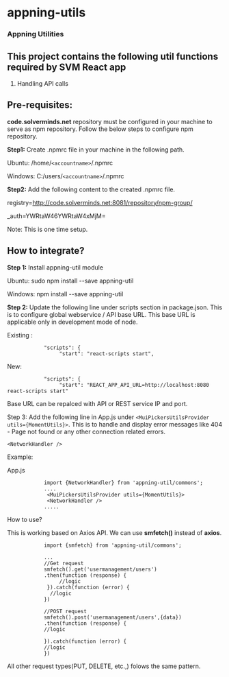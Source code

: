 # appning-utils
### Appning Utilities

## This project contains the following util functions required by SVM React app
1. Handling API calls

## Pre-requisites:
**code.solverminds.net** repository must be configured in your machine to serve as npm repository. Follow the below steps to configure npm repository.

**Step1:**
Create .npmrc file in your machine in the following path.

Ubuntu: /home/```<accountname>```/.npmrc

Windows: C:/users/```<accountname>```/.npmrc

**Step2:**
Add the following content to the created .npmrc file.

registry=http://code.solverminds.net:8081/repository/npm-group/

_auth=YWRtaW46YWRtaW4xMjM=

Note: This is one time setup.

## How to integrate?

**Step 1:** Install appning-util module

Ubuntu: sudo npm install --save appning-util

Windows: npm install --save appning-util

**Step 2:** Update the following line under scripts section in package.json. This is to configure global webservice / API base URL. This base URL is applicable only in development mode of node.

Existing :
                
                "scripts": {
                     "start": "react-scripts start",

New:

                "scripts": {
                     "start": "REACT_APP_API_URL=http://localhost:8080 react-scripts start"

Base URL can be repalced with API or REST service IP and port.


Step 3: Add the following line in App.js under   ```<MuiPickersUtilsProvider utils={MomentUtils}>```. This is to handle and display error messages like 404 - Page not found or any other connection related errors.

```<NetworkHandler />```

Example:

App.js

                import {NetworkHandler} from 'appning-util/commons';
                ....
                 <MuiPickersUtilsProvider utils={MomentUtils}>
                 <NetworkHandler />
                .....

How to use?

This is working based on Axios API. We can use **smfetch()** instead of **axios**.

                import {smfetch} from 'appning-util/commons';

                ...
                //Get request
                smfetch().get('usermanagement/users')
                .then(function (response) {
                     //logic
                 }).catch(function (error) {
                  //logic
                })

                //POST request
                smfetch().post('usermanagement/users',{data})
                .then(function (response) {
                //logic

                }).catch(function (error) {
                //logic
                })

All other request types(PUT, DELETE, etc.,) folows the same pattern.








